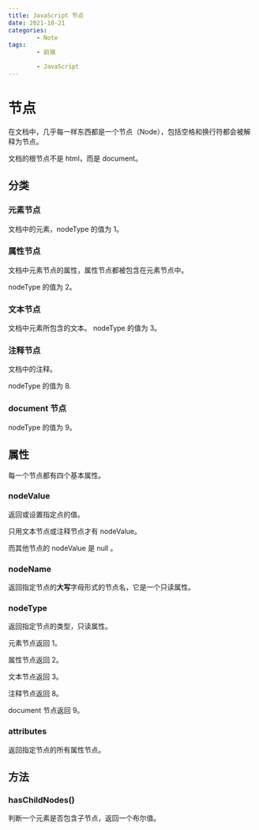 ```yaml
---
title: JavaScript 节点
date: 2021-10-21
categories:
        - Note
tags:
        - 前端

        - JavaScript
---
```


# 节点

在文档中，几乎每一样东西都是一个节点（Node），包括空格和换行符都会被解释为节点。

文档的根节点不是 html，而是 document。

## 分类

### 元素节点

文档中的元素，nodeType 的值为 1。

### 属性节点

文档中元素节点的属性，属性节点都被包含在元素节点中。

nodeType 的值为 2。

### 文本节点

文档中元素所包含的文本。
nodeType 的值为 3。

### 注释节点

文档中的注释。

nodeType 的值为 8.

### document 节点

nodeType 的值为 9。

## 属性

每一个节点都有四个基本属性。

### nodeValue

返回或设置指定点的值。

只用文本节点或注释节点才有 nodeValue。

而其他节点的 nodeValue 是 null 。

### nodeName

返回指定节点的**大写**字母形式的节点名，它是一个只读属性。

### nodeType

返回指定节点的类型，只读属性。

元素节点返回 1。

属性节点返回 2。

文本节点返回 3。

注释节点返回 8。

document 节点返回 9。

### attributes

返回指定节点的所有属性节点。

## 方法

### hasChildNodes()

判断一个元素是否包含子节点，返回一个布尔值。

